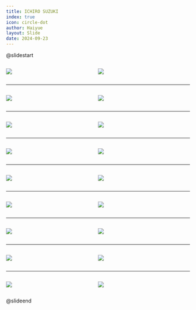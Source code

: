 ```yaml
---
title: ICHIRO SUZUKI
index: true
icon: circle-dot
author: Haiyue
layout: Slide
date: 2024-09-23
---
```

 
@slidestart

<div style="display:flex">
<div style="flex:1">

![](/reading/english/Level-M/ICHIRO%20SUZUKI/001.webp)
</div>
<div style="flex:1">

![](/reading/english/Level-M/ICHIRO%20SUZUKI/002.webp)
</div>
</div>

---

<div style="display:flex">
<div style="flex:1">

![](/reading/english/Level-M/ICHIRO%20SUZUKI/003.webp)
</div>
<div style="flex:1">

![](/reading/english/Level-M/ICHIRO%20SUZUKI/004.webp)
</div>
</div>

---

<div style="display:flex">
<div style="flex:1">

![](/reading/english/Level-M/ICHIRO%20SUZUKI/005.webp)
</div>
<div style="flex:1">

![](/reading/english/Level-M/ICHIRO%20SUZUKI/006.webp)
</div>
</div>

---

<div style="display:flex">
<div style="flex:1">

![](/reading/english/Level-M/ICHIRO%20SUZUKI/007.webp)
</div>
<div style="flex:1">

![](/reading/english/Level-M/ICHIRO%20SUZUKI/008.webp)
</div>
</div>

---

<div style="display:flex">
<div style="flex:1">

![](/reading/english/Level-M/ICHIRO%20SUZUKI/009.webp)
</div>
<div style="flex:1">

![](/reading/english/Level-M/ICHIRO%20SUZUKI/010.webp)
</div>
</div>

---

<div style="display:flex">
<div style="flex:1">

![](/reading/english/Level-M/ICHIRO%20SUZUKI/011.webp)
</div>
<div style="flex:1">

![](/reading/english/Level-M/ICHIRO%20SUZUKI/012.webp)
</div>
</div>

---

<div style="display:flex">
<div style="flex:1">

![](/reading/english/Level-M/ICHIRO%20SUZUKI/013.webp)
</div>
<div style="flex:1">

![](/reading/english/Level-M/ICHIRO%20SUZUKI/014.webp)
</div>
</div>

---

<div style="display:flex">
<div style="flex:1">

![](/reading/english/Level-M/ICHIRO%20SUZUKI/015.webp)
</div>
<div style="flex:1">

![](/reading/english/Level-M/ICHIRO%20SUZUKI/016.webp)
</div>
</div>

---

<div style="display:flex">
<div style="flex:1">

![](/reading/english/Level-M/ICHIRO%20SUZUKI/017.webp)
</div>
<div style="flex:1">

![](/reading/english/Level-M/ICHIRO%20SUZUKI/018.webp)
</div>
</div>

@slideend